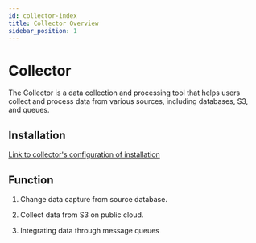 ```yaml
---
id: collector-index  
title: Collector Overview   
sidebar_position: 1
---
```


# Collector

The Collector is a data collection and processing tool that helps users collect and process data from various sources, including databases, S3, and queues.


## Installation

[Link to collector's configuration of installation](../060-installation/010-config.md#Collector)

## Function

1. Change data capture from source database.

2. Collect data from S3 on public cloud.

3. Integrating data through message queues